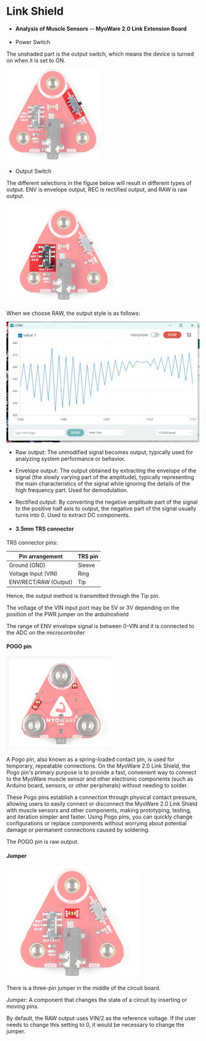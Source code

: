 # Link Shield

- #### Analysis of Muscle Sensors -- MyoWare 2.0 Link Extension Board

- Power Switch

The unshaded part is the output switch, which means the device is turned on when it is set to ON.

<img src="15week.assets/image-20240130185220996.png" alt="image-20240130185220996" style="zoom:33%;" />

- Output Switch

The different selections in the figure below will result in different types of output. ENV is envelope output, REC is rectified output, and RAW is raw output.

<img src="15week.assets/18425-MyoWare_2.0_Link_Shield-04_Output_Mode_Switch.jpg" alt="img" style="zoom: 50%;" />

When we choose RAW, the output style is as follows:

<img src="15week.assets/image-20240130190823915.png" alt="image-20240130190823915" style="zoom:50%;" />

- Raw output: The unmodified signal becomes output, typically used for analyzing system performance or behavior.

- Envelope output: The output obtained by extracting the envelope of the signal (the slowly varying part of the amplitude), typically representing the main characteristics of the signal while ignoring the details of the high frequency part. Used for demodulation.

- Rectified output: By converting the negative amplitude part of the signal to the positive half axis to output, the negative part of the signal usually turns into 0. Used to extract DC components.

- #### 3.5mm TRS connector

TRS connector pins:

| Pin arrangement | TRS pin |
| ---------------- | ------- |
| Ground (GND)  | Sleeve  |
| Voltage Input (VIN)  | Ring    |
| ENV/RECT/RAW (Output) | Tip     |

Hence, the output method is transmitted through the Tip pin.

The voltage of the VIN input port may be 5V or 3V depending on the position of the PWR jumper on the arduinoshield

The range of ENV envelope signal is between 0-VIN and it is connected to the ADC on the microcontroller

#### POGO pin

<img src="15week.assets/image-20240203154906692.png" alt="image-20240203154906692" style="zoom: 50%;" />

A Pogo pin, also known as a spring-loaded contact pin, is used for temporary, repeatable connections. On the MyoWare 2.0 Link Shield, the Pogo pin's primary purpose is to provide a fast, convenient way to connect to the MyoWare muscle sensor and other electronic components (such as Arduino board, sensors, or other peripherals) without needing to solder. 

These Pogo pins establish a connection through physical contact pressure, allowing users to easily connect or disconnect the MyoWare 2.0 Link Shield with muscle sensors and other components, making prototyping, testing, and iteration simpler and faster. Using Pogo pins, you can quickly change configurations or replace components without worrying about potential damage or permanent connections caused by soldering.

The POGO pin is raw output.

#### Jumper

<img src="15week.assets/image-20240203155703346.png" alt="image-20240203155703346" style="zoom:50%;" />

There is a three-pin jumper in the middle of the circuit board.

Jumper: A component that changes the state of a circuit by inserting or moving pins.

By default, the RAW output uses VIN/2 as the reference voltage. If the user needs to change this setting to 0, it would be necessary to change the jumper.

